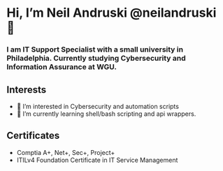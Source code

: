 # Hi, I’m Neil Andruski @neilandruski 👋

### I am IT Support Specialist with a small university in Philadelphia. Currently studying Cybersecurity and Information Assurance at WGU.

## **Interests**
  - 👀 I’m interested in Cybersecurity and automation scripts 
  - 🌱 I’m currently learning shell/bash scripting and api wrappers.

## **Certificates**
  - Comptia A+, Net+, Sec+, Project+
  - ITILv4 Foundation Certificate in IT Service Management
 
 
<!--
**neilandruski/neilandruski** is a ✨ _special_ ✨ repository because its `README.md` (this file) appears on your GitHub profile.

Here are some ideas to get you started:

- 🔭 I’m currently working on ...
- 🌱 I’m currently learning ...
- 👯 I’m looking to collaborate on ...
- 🤔 I’m looking for help with ...
- 💞️ I’m looking to collaborate on ...
- 💬 Ask me about ...
- 📫 How to reach me: ...
- 😄 Pronouns: ...
- ⚡ Fun fact: ...
-->
